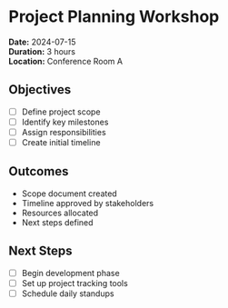 # Project Planning Workshop

**Date:** 2024-07-15  
**Duration:** 3 hours  
**Location:** Conference Room A

## Objectives
- [ ] Define project scope
- [ ] Identify key milestones
- [ ] Assign responsibilities
- [ ] Create initial timeline

## Outcomes
- Scope document created
- Timeline approved by stakeholders
- Resources allocated
- Next steps defined

## Next Steps
- [ ] Begin development phase
- [ ] Set up project tracking tools
- [ ] Schedule daily standups